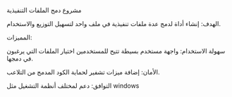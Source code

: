 مشروع دمج الملفات التنفيذية

الهدف: إنشاء أداة لدمج عدة ملفات تنفيذية في ملف واحد لتسهيل التوزيع والاستخدام.

المميزات:

سهولة الاستخدام: واجهة مستخدم بسيطة تتيح للمستخدمين اختيار الملفات التي يرغبون في دمجها.


الأمان: إضافة ميزات تشفير لحماية الكود المدمج من التلاعب.


التوافق: دعم لمختلف أنظمة التشغيل مثل windows
